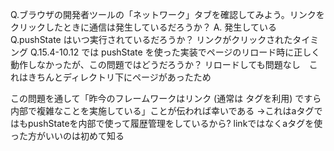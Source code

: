 Q.ブラウザの開発者ツールの「ネットワーク」タブを確認してみよう。リンクをクリックしたときに通信は発生しているだろうか？
A. 発生している
Q.pushState はいつ実行されているだろうか？
リンクがクリックされたタイミング
Q.15.4-10.12 では pushState を使った実装でページのリロード時に正しく動作しなかったが、この問題ではどうだろうか？
リロードしても問題なし　これはきちんとディレクトリ下にページがあったため

この問題を通して「昨今のフレームワークはリンク (通常は <a> タグを利用) ですら内部で複雑なことを実施している」ことが伝われば幸いである
→これはaタグではもpushStateを内部で使って履歴管理をしているから?
linkではなくaタグを使った方がいいのは初めて知る